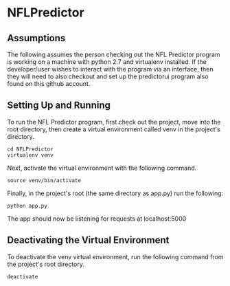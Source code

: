 # NFLPredictor

## Assumptions
The following assumes the person checking out the NFL Predictor program is working on a machine with python 2.7 and virtualenv installed.  If the developer/user wishes to interact with the program via an interface, then they will need to also checkout and set up the predictorui program also found on this github account.   

## Setting Up and Running
To run the NFL Predictor program, first check out the project, move into the root directory, then create a virtual environment called venv in the project's directory.
```
cd NFLPredictor
virtualenv venv
```

Next, activate the virtual environment with the following command. 
```
source venv/bin/activate
```   

Finally, in the project's root (the same directory as app.py) run the following:
```
python app.py
```
The app should now be listening for requests at localhost:5000

## Deactivating the Virtual Environment
To deactivate the venv virtual environment, run the following command from the project's root directory.
```
deactivate
``` 